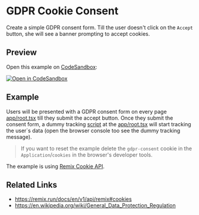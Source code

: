 # GDPR Cookie Consent

Create a simple GDPR consent form.
Till the user doesn't click on the `Accept` button, she will see a banner prompting to accept cookies.


## Preview

Open this example on [CodeSandbox](https://codesandbox.com):

[![Open in CodeSandbox](https://codesandbox.io/static/img/play-codesandbox.svg)](https://codesandbox.io/s/github/remix-run/remix/tree/main/examples/gdpr-cookie-consent)

## Example

Users will be presented with a GDPR consent form on every page [app/root.tsx](app/root.tsx) till they submit the accept button.
Once they submit the consent form, a dummy tracking [script](public/dummy-analytics-script.js) at the [app/root.tsx](app/root.tsx)  will start tracking the user`s data (open the browser console too see the dummy tracking message).

> If you want to reset the example delete the `gdpr-consent` cookie in the `Application`/`cookies` in the browser's developer tools.

The example is using [Remix Cookie API](https://remix.run/docs/en/v1/api/remix#cookies).



## Related Links

- https://remix.run/docs/en/v1/api/remix#cookies
- https://en.wikipedia.org/wiki/General_Data_Protection_Regulation
